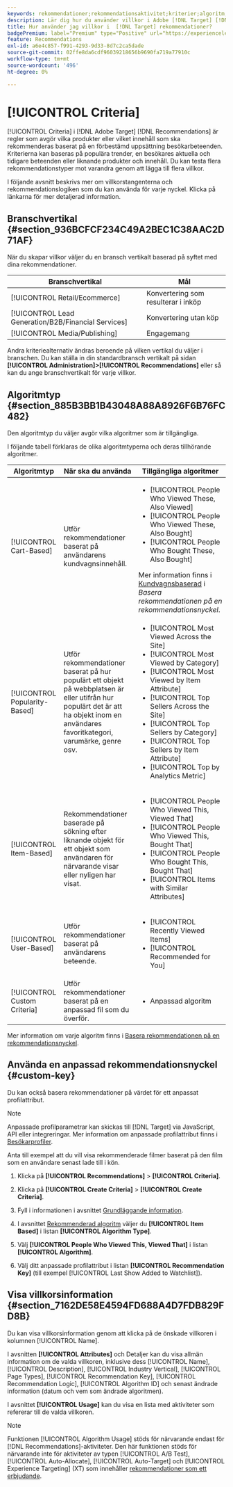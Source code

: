 ```yaml
---
keywords: rekommendationer;rekommendationsaktivitet;kriterier;algoritm;rekommendationsnyckel;anpassad nyckel;branschvertikal;återförsäljning;e-handel;lead generation;b2b;finansiella tjänster;media;publicering
description: Lär dig hur du använder villkor i Adobe [!DNL Target] [!DNL Recommendations].
title: Hur använder jag villkor i  [!DNL Target] rekommendationer?
badgePremium: label="Premium" type="Positive" url="https://experienceleague.adobe.com/docs/target/using/introduction/intro.html?lang=en#premium newtab=true" tooltip="Se vad som ingår i Target Premium."
feature: Recommendations
exl-id: a6e4c857-f991-4293-9d33-8d7c2ca5dade
source-git-commit: 02ffe8da6cdf96039218656b9690fa719a77910c
workflow-type: tm+mt
source-wordcount: '496'
ht-degree: 0%

---
```


# [!UICONTROL Criteria]

[!UICONTROL Criteria] i [!DNL Adobe Target] [!DNL Recommendations] är regler som avgör vilka produkter eller vilket innehåll som ska rekommenderas baserat på en förbestämd uppsättning besökarbeteenden. Kriterierna kan baseras på populära trender, en besökares aktuella och tidigare beteenden eller liknande produkter och innehåll. Du kan testa flera rekommendationstyper mot varandra genom att lägga till flera villkor.

I följande avsnitt beskrivs mer om villkorstangenterna och rekommendationslogiken som du kan använda för varje nyckel. Klicka på länkarna för mer detaljerad information.

## Branschvertikal {#section_936BCFCF234C49A2BEC1C38AAC2D71AF}

När du skapar villkor väljer du en bransch vertikalt baserad på syftet med dina rekommendationer.

| Branschvertikal | Mål |
|--- |--- |
| [!UICONTROL Retail/Ecommerce] | Konvertering som resulterar i inköp |
| [!UICONTROL Lead Generation/B2B/Financial Services] | Konvertering utan köp |
| [!UICONTROL Media/Publishing] | Engagemang |

Andra kriteriealternativ ändras beroende på vilken vertikal du väljer i branschen. Du kan ställa in din standardbransch vertikalt på sidan **[!UICONTROL Administration]>[!UICONTROL Recommendations]** eller så kan du ange branschvertikalt för varje villkor.

## Algoritmtyp {#section_885B3BB1B43048A88A8926F6B76FC482}

Den algoritmtyp du väljer avgör vilka algoritmer som är tillgängliga.

I följande tabell förklaras de olika algoritmtyperna och deras tillhörande algoritmer.

| Algoritmtyp | När ska du använda | Tillgängliga algoritmer |
| --- | --- | --- |
| [!UICONTROL Cart-Based] | Utför rekommendationer baserat på användarens kundvagnsinnehåll. | <ul><li>[!UICONTROL People Who Viewed These, Also Viewed]</li><li>[!UICONTROL People Who Viewed These, Also Bought]</li><li>[!UICONTROL People Who Bought These, Also Bought]</li></ul>Mer information finns i [Kundvagnsbaserad](/help/main/c-recommendations/c-algorithms/base-the-recommendation-on-a-recommendation-key.md#cart-based) i *Basera rekommendationen på en rekommendationsnyckel*. |
| [!UICONTROL Popularity-Based] | Utför rekommendationer baserat på hur populärt ett objekt på webbplatsen är eller utifrån hur populärt det är att ha objekt inom en användares favoritkategori, varumärke, genre osv. | <ul><li>[!UICONTROL Most Viewed Across the Site]</li><li>[!UICONTROL Most Viewed by Category]</li><li>[!UICONTROL Most Viewed by Item Attribute]</li><li>[!UICONTROL Top Sellers Across the Site]</li><li>[!UICONTROL Top Sellers by Category]</li><li>[!UICONTROL Top Sellers by Item Attribute]</li><li>[!UICONTROL Top by Analytics Metric]</li></ul> |
| [!UICONTROL Item-Based] | Rekommendationer baserade på sökning efter liknande objekt för ett objekt som användaren för närvarande visar eller nyligen har visat. | <ul><li>[!UICONTROL People Who Viewed This, Viewed That]</li><li>[!UICONTROL People Who Viewed This, Bought That]</li><li>[!UICONTROL People Who Bought This, Bought That]</li><li>[!UICONTROL Items with Similar Attributes]</li></ul> |
| [!UICONTROL User-Based] | Utför rekommendationer baserat på användarens beteende. | <ul><li>[!UICONTROL Recently Viewed Items]</li><li>[!UICONTROL Recommended for You]</li></ul> |
| [!UICONTROL Custom Criteria] | Utför rekommendationer baserat på en anpassad fil som du överför. | <ul><li>Anpassad algoritm</li></ul> |

Mer information om varje algoritm finns i [Basera rekommendationen på en rekommendationsnyckel](/help/main/c-recommendations/c-algorithms/base-the-recommendation-on-a-recommendation-key.md).

## Använda en anpassad rekommendationsnyckel {#custom-key}

Du kan också basera rekommendationer på värdet för ett anpassat profilattribut.

>[!NOTE]
>
>Anpassade profilparametrar kan skickas till [!DNL Target] via JavaScript, API eller integreringar. Mer information om anpassade profilattribut finns i [Besökarprofiler](/help/main/c-target/c-visitor-profile/visitor-profile.md).

Anta till exempel att du vill visa rekommenderade filmer baserat på den film som en användare senast lade till i kön.

1. Klicka på **[!UICONTROL Recommendations]** > **[!UICONTROL Criteria]**.

1. Klicka på **[!UICONTROL Create Criteria]** > **[!UICONTROL Create Criteria]**.

1. Fyll i informationen i avsnittet [Grundläggande information](/help/main/c-recommendations/c-algorithms/create-new-algorithm.md#info).

1. I avsnittet [Rekommenderad algoritm](/help/main/c-recommendations/c-algorithms/create-new-algorithm.md#rec-algo) väljer du **[!UICONTROL Item Based]** i listan **[!UICONTROL Algorithm Type]**.

1. Välj **[!UICONTROL People Who Viewed This, Viewed That]** i listan **[!UICONTROL Algorithm]**.

1. Välj ditt anpassade profilattribut i listan **[!UICONTROL Recommendation Key]** (till exempel [!UICONTROL Last Show Added to Watchlist]).

## Visa villkorsinformation {#section_7162DE58E4594FD688A4D7FDB829FD8B}

Du kan visa villkorsinformation genom att klicka på de önskade villkoren i kolumnen [!UICONTROL Name].

I avsnitten **[!UICONTROL Attributes]** och Detaljer kan du visa allmän information om de valda villkoren, inklusive dess [!UICONTROL Name], [!UICONTROL Description], [!UICONTROL Industry Vertical], [!UICONTROL Page Types], [!UICONTROL Recommendation Key], [!UICONTROL Recommendation Logic], [!UICONTROL Algorithm ID] och senast ändrade information (datum och vem som ändrade algoritmen).

I avsnittet **[!UICONTROL Usage]** kan du visa en lista med aktiviteter som refererar till de valda villkoren.

>[!NOTE]
>
>Funktionen [!UICONTROL Algorithm Usage] stöds för närvarande endast för [!DNL Recommendations]-aktiviteter. Den här funktionen stöds för närvarande inte för aktiviteter av typen [!UICONTROL A/B Test], [!UICONTROL Auto-Allocate], [!UICONTROL Auto-Target] och [!UICONTROL Experience Targeting] (XT) som innehåller [rekommendationer som ett erbjudande](/help/main/c-recommendations/recommendations-as-an-offer.md).

